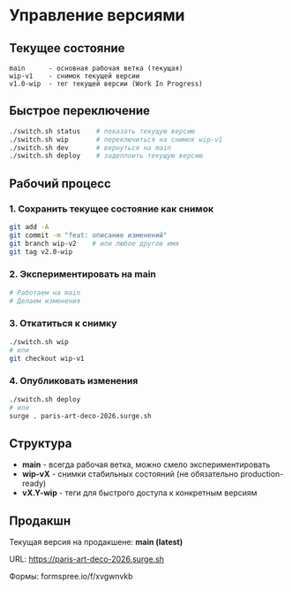 # Управление версиями

## Текущее состояние

```
main      - основная рабочая ветка (текущая)
wip-v1    - снимок текущей версии
v1.0-wip  - тег текущей версии (Work In Progress)
```

## Быстрое переключение

```bash
./switch.sh status    # показать текущую версию
./switch.sh wip       # переключиться на снимок wip-v1
./switch.sh dev       # вернуться на main
./switch.sh deploy    # задеплоить текущую версию
```

## Рабочий процесс

### 1. Сохранить текущее состояние как снимок

```bash
git add -A
git commit -m "feat: описание изменений"
git branch wip-v2    # или любое другое имя
git tag v2.0-wip
```

### 2. Экспериментировать на main

```bash
# Работаем на main
# Делаем изменения
```

### 3. Откатиться к снимку

```bash
./switch.sh wip
# или
git checkout wip-v1
```

### 4. Опубликовать изменения

```bash
./switch.sh deploy
# или
surge . paris-art-deco-2026.surge.sh
```

## Структура

- **main** - всегда рабочая ветка, можно смело экспериментировать
- **wip-vX** - снимки стабильных состояний (не обязательно production-ready)
- **vX.Y-wip** - теги для быстрого доступа к конкретным версиям

## Продакшн

Текущая версия на продакшене: **main (latest)**

URL: https://paris-art-deco-2026.surge.sh

Формы: formspree.io/f/xvgwnvkb



